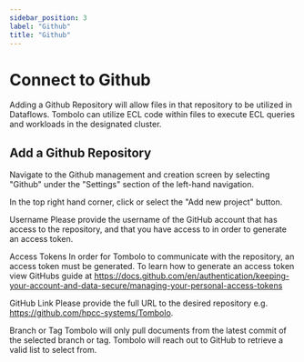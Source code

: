 ```yaml
---
sidebar_position: 3
label: "Github"
title: "Github"
---
```


# Connect to Github

Adding a Github Repository will allow files in that repository to be utilized in Dataflows. Tombolo can utilize ECL code within files to execute ECL queries and workloads in the designated cluster.

## Add a Github Repository

Navigate to the Github management and creation screen by selecting "Github" under the "Settings" section of the left-hand navigation.

In the top right hand corner, click or select the "Add new project" button.

Username
Please provide the username of the GitHub account that has access to the repository, and that you have access to in order to generate an access token.

Access Tokens
In order for Tombolo to communicate with the repository, an access token must be generated. To learn how to generate an access token view GitHubs guide at https://docs.github.com/en/authentication/keeping-your-account-and-data-secure/managing-your-personal-access-tokens

GitHub Link
Please provide the full URL to the desired repository e.g. https://github.com/hpcc-systems/Tombolo.

Branch or Tag
Tombolo will only pull documents from the latest commit of the selected branch or tag. Tombolo will reach out to GitHub to retrieve a valid list to select from.
